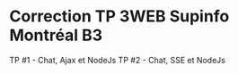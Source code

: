 Correction TP 3WEB Supinfo Montréal B3
=====

TP #1 - Chat, Ajax et NodeJs
TP #2 - Chat, SSE et NodeJs